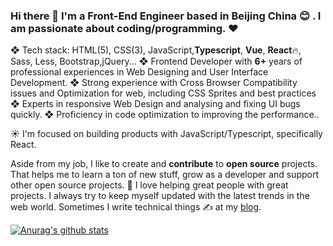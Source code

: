 ### Hi there 👋 I'm a Front-End Engineer based in **Beijing China** 😊 . I am passionate about coding/programming. ❤️

❖ Tech stack: HTML(5), CSS(3),  JavaScript,**Typescript**, **Vue**, **React**🔥, Sass, Less, Bootstrap,jQuery...
❖ Frontend Developer with **6+** years of professional experiences in Web Designing and User Interface Development. 
❖ Strong experience with Cross Browser Compatibility issues and Optimization for web, including CSS Sprites and best practices
❖ Experts in responsive Web Design and analysing and fixing UI bugs quickly. 
❖ Proficiency in code optimization to improving the performance..

☀️ I'm focused on building products with JavaScript/Typescript, specifically React.

Aside from my job, I like to create and **contribute** to **open source** projects. That helps me to learn a ton of new stuff, grow as a developer and support other open source projects. 💖 I love helping great people with great projects. I always try to keep myself updated with the latest trends in the web world. Sometimes I write technical things ✍️ at my [blog](http://blog.macshion.com/).

[![Anurag's github stats](https://github-readme-stats.vercel.app/api?username=macshion&theme=tokyonight)](https://github.com/anuraghazra/github-readme-stats)


<!--
**macshion/macshion** is a ✨ _special_ ✨ repository because its `README.md` (this file) appears on your GitHub profile.

Here are some ideas to get you started:

- 🔭 I’m currently working on ...
- 🌱 I’m currently learning ...
- 👯 I’m looking to collaborate on ...
- 🤔 I’m looking for help with ...
- 💬 Ask me about ...
- 📫 How to reach me: ...
- 😄 Pronouns: ...
- ⚡ Fun fact: ...
-->
